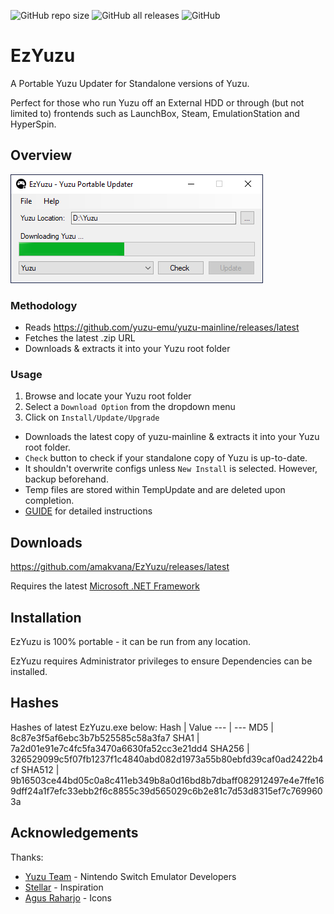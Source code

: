 ![GitHub repo size](https://img.shields.io/github/repo-size/amakvana/EzYuzu?style=for-the-badge&logo=appveyor)
![GitHub all releases](https://img.shields.io/github/downloads/amakvana/EzYuzu/total?style=for-the-badge&logo=appveyor)
![GitHub](https://img.shields.io/github/license/amakvana/EzYuzu?style=for-the-badge&logo=appveyor)

# EzYuzu
A Portable Yuzu Updater for Standalone versions of Yuzu. 

Perfect for those who run Yuzu off an External HDD or through (but not limited to) frontends  such as LaunchBox, Steam, EmulationStation and HyperSpin.   

## Overview
![EzYuzu](images/ezyuzu.png)

### Methodology 
* Reads https://github.com/yuzu-emu/yuzu-mainline/releases/latest
* Fetches the latest .zip URL
* Downloads & extracts it into your Yuzu root folder

### Usage 
1. Browse and locate your Yuzu root folder
2. Select a `Download Option` from the dropdown menu
3. Click on ```Install/Update/Upgrade``` 

* Downloads the latest copy of yuzu-mainline & extracts it into your Yuzu root folder.
* `Check` button to check if your standalone copy of Yuzu is up-to-date.
* It shouldn't overwrite configs unless `New Install` is selected. However, backup beforehand. 
* Temp files are stored within TempUpdate and are deleted upon completion.
* [GUIDE](https://github.com/amakvana/EzYuzu/blob/master/GUIDE.md) for detailed instructions

## Downloads
https://github.com/amakvana/EzYuzu/releases/latest

Requires the latest [Microsoft .NET Framework](https://go.microsoft.com/fwlink/?linkid=2088631)

## Installation
EzYuzu is 100% portable - it can be run from any location.

EzYuzu requires Administrator privileges to ensure Dependencies can be installed.

## Hashes 
Hashes of latest EzYuzu.exe below: 
Hash | Value
--- | ---
MD5 | 8c87e3f5af6ebc3b7b525585c58a3fa7
SHA1 | 7a2d01e91e7c4fc5fa3470a6630fa52cc3e21dd4
SHA256 | 326529099c5f07fb1237f1c4840abd082d1973a55b80ebfd39caf0ad2422b4cf
SHA512 | 9b16503ce44bd05c0a8c411eb349b8a0d16bd8b7dbaff082912497e4e7ffe169dff24a1f7efc33ebb2f6c8855c39d565029c6b2e81c7d53d8315ef7c7699603a

## Acknowledgements
Thanks:
* [Yuzu Team](https://yuzu-emu.org/) - Nintendo Switch Emulator Developers 
* [Stellar](https://github.com/StellarUpdater/Stellar) - Inspiration
* [Agus Raharjo](https://www.iconfinder.com/agusraharj) - Icons
